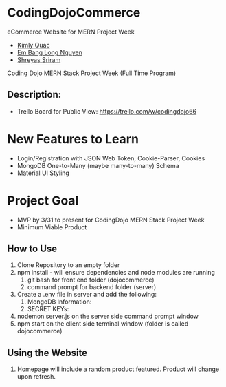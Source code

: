 # CodingDojoCommerce
 eCommerce Website for MERN Project Week
 - [Kimly Quac](https://github.com/kquac00)
 - [Em Bang Long Nguyen](https://github.com/longnguyen2912)
 - [Shreyas Sriram](https://github.com/codesbyshrey/CodingDojoCommerce)

Coding Dojo MERN Stack Project Week (Full Time Program)
## Description:

 - Trello Board for Public View: https://trello.com/w/codingdojo66
# New Features to Learn
 - Login/Registration with JSON Web Token, Cookie-Parser, Cookies
 - MongoDB One-to-Many (maybe many-to-many) Schema
 - Material UI Styling
# Project Goal
 - MVP by 3/31 to present for CodingDojo MERN Stack Project Week
 - Minimum Viable Product

## How to Use
1. Clone Repository to an empty folder
2. npm install - will ensure dependencies and node modules are running
   1. git bash for front end folder (dojocommerce)
   2. command prompt for backend folder (server)
3. Create a .env file in server and add the following:
   1. MongoDB Information: 
   2. SECRET KEYs:
4. nodemon server.js on the server side command prompt window
5. npm start on the client side terminal window (folder is called dojocommerce)


## Using the Website
1. Homepage will include a random product featured. Product will change upon refresh.

